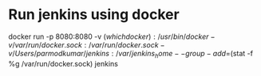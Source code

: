 # Run jenkins using docker
docker run -p 8080:8080 -v $(which docker):/usr/bin/docker -v /var/run/docker.sock:/var/run/docker.sock -v /Users/parmodkumar/jenkins:/var/jenkins_home --group-add=$(stat -f %g /var/run/docker.sock) jenkins